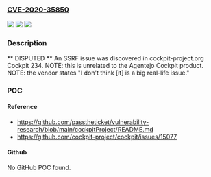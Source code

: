 ### [CVE-2020-35850](https://cve.mitre.org/cgi-bin/cvename.cgi?name=CVE-2020-35850)
![](https://img.shields.io/static/v1?label=Product&message=n%2Fa&color=blue)
![](https://img.shields.io/static/v1?label=Version&message=n%2Fa&color=blue)
![](https://img.shields.io/static/v1?label=Vulnerability&message=n%2Fa&color=brighgreen)

### Description

** DISPUTED ** An SSRF issue was discovered in cockpit-project.org Cockpit 234. NOTE: this is unrelated to the Agentejo Cockpit product. NOTE: the vendor states "I don't think [it] is a big real-life issue."

### POC

#### Reference
- https://github.com/passtheticket/vulnerability-research/blob/main/cockpitProject/README.md
- https://github.com/cockpit-project/cockpit/issues/15077

#### Github
No GitHub POC found.

